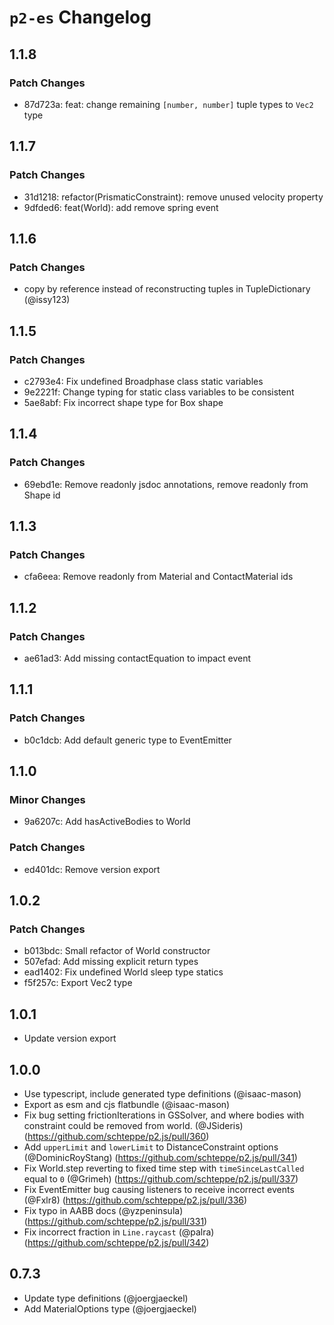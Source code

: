 # `p2-es` Changelog

## 1.1.8

### Patch Changes

- 87d723a: feat: change remaining `[number, number]` tuple types to `Vec2` type

## 1.1.7

### Patch Changes

- 31d1218: refactor(PrismaticConstraint): remove unused velocity property
- 9dfded6: feat(World): add remove spring event

## 1.1.6

### Patch Changes

- copy by reference instead of reconstructing tuples in TupleDictionary (@issy123)

## 1.1.5

### Patch Changes

- c2793e4: Fix undefined Broadphase class static variables
- 9e2221f: Change typing for static class variables to be consistent
- 5ae8abf: Fix incorrect shape type for Box shape

## 1.1.4

### Patch Changes

- 69ebd1e: Remove readonly jsdoc annotations, remove readonly from Shape id

## 1.1.3

### Patch Changes

- cfa6eea: Remove readonly from Material and ContactMaterial ids

## 1.1.2

### Patch Changes

- ae61ad3: Add missing contactEquation to impact event

## 1.1.1

### Patch Changes

- b0c1dcb: Add default generic type to EventEmitter

## 1.1.0

### Minor Changes

- 9a6207c: Add hasActiveBodies to World

### Patch Changes

- ed401dc: Remove version export

## 1.0.2

### Patch Changes

- b013bdc: Small refactor of World constructor
- 507efad: Add missing explicit return types
- ead1402: Fix undefined World sleep type statics
- f5f257c: Export Vec2 type

## 1.0.1

- Update version export

## 1.0.0

- Use typescript, include generated type definitions (@isaac-mason)
- Export as esm and cjs flatbundle (@isaac-mason)
- Fix bug setting frictionIterations in GSSolver, and where bodies with constraint could be removed from world. (@JSideris) (https://github.com/schteppe/p2.js/pull/360)
- Add `upperLimit` and `lowerLimit` to DistanceConstraint options (@DominicRoyStang) (https://github.com/schteppe/p2.js/pull/341)
- Fix World.step reverting to fixed time step with `timeSinceLastCalled` equal to `0` (@Grimeh) (https://github.com/schteppe/p2.js/pull/337)
- Fix EventEmitter bug causing listeners to receive incorrect events (@Fxlr8) (https://github.com/schteppe/p2.js/pull/336)
- Fix typo in AABB docs (@yzpeninsula) (https://github.com/schteppe/p2.js/pull/331)
- Fix incorrect fraction in `Line.raycast` (@palra) (https://github.com/schteppe/p2.js/pull/342)

## 0.7.3

- Update type definitions (@joergjaeckel)
- Add MaterialOptions type (@joergjaeckel)
